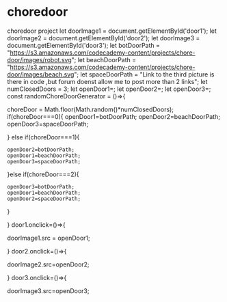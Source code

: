 # choredoor
choredoor project
let doorImage1 = document.getElementById('door1');
let doorImage2 = document.getElementById('door2');
let doorImage3 = document.getElementById('door3');
let botDoorPath = "https://s3.amazonaws.com/codecademy-content/projects/chore-door/images/robot.svg";
let beachDoorPath = "https://s3.amazonaws.com/codecademy-content/projects/chore-door/images/beach.svg";
let spaceDoorPath = "Link to the third picture is there in code ,but forum doenst allow me to post more than 2 links";
let numClosedDoors = 3;
let openDoor1=;
let openDoor2=;
let openDoor3=;
const randomChoreDoorGenerator = ()=>{
  
 choreDoor = Math.floor(Math.random()*numClosedDoors);
  if(choreDoor===0){
    openDoor1=botDoorPath;
    openDoor2=beachDoorPath;
    openDoor3=spaceDoorPath;
    
  }
  else if(choreDoor===1){
    
    openDoor2=botDoorPath;
    openDoor1=beachDoorPath;
    openDoor3=spaceDoorPath;
    
    
  }else if(choreDoor===2){
    
    openDoor3=botDoorPath;
    openDoor1=beachDoorPath;
    openDoor2=spaceDoorPath;
  }
  
}
door1.onclick=()=>{
  
  doorImage1.src = openDoor1;
  
}
door2.onclick=()=>{
  
doorImage2.src=openDoor2;
  
}
door3.onclick=()=>{
  
  doorImage3.src=openDoor3;
